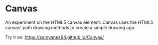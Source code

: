 # Canvas
An experiment on the HTML5 canvas element. Canvas uses the HTML5 canvas' path drawing methods to create a simple drawing app.

Try it on: https://samyanez94.github.io/Canvas/
